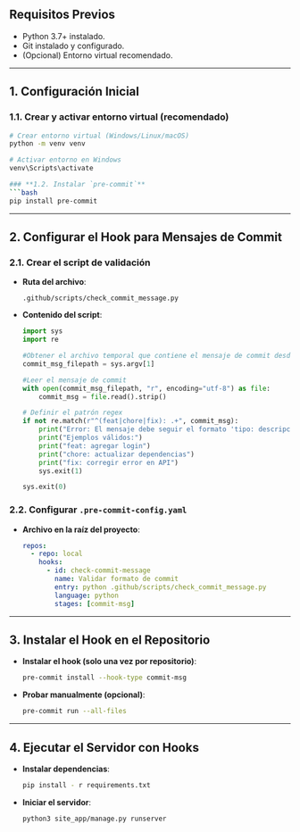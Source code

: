 ## **Requisitos Previos**  
- Python 3.7+ instalado.  
- Git instalado y configurado.  
- (Opcional) Entorno virtual recomendado.  

---

## **1. Configuración Inicial**  

### **1.1. Crear y activar entorno virtual (recomendado)**  
```bash
# Crear entorno virtual (Windows/Linux/macOS)
python -m venv venv

# Activar entorno en Windows
venv\Scripts\activate

### **1.2. Instalar `pre-commit`**  
```bash
pip install pre-commit
```

---

## **2. Configurar el Hook para Mensajes de Commit**  

### **2.1. Crear el script de validación**  
- **Ruta del archivo**:  
  ```plaintext
  .github/scripts/check_commit_message.py
  ```  
- **Contenido del script**:  
  ```python
  import sys
  import re

  #Obtener el archivo temporal que contiene el mensaje de commit desde los argumentos
  commit_msg_filepath = sys.argv[1]

  #Leer el mensaje de commit
  with open(commit_msg_filepath, "r", encoding="utf-8") as file:
      commit_msg = file.read().strip()

  # Definir el patrón regex
  if not re.match(r"^(feat|chore|fix): .+", commit_msg):
      print("Error: El mensaje debe seguir el formato 'tipo: descripción'")
      print("Ejemplos válidos:")
      print("feat: agregar login")
      print("chore: actualizar dependencias")
      print("fix: corregir error en API")
      sys.exit(1)

  sys.exit(0)
  ```

### **2.2. Configurar `.pre-commit-config.yaml`**  
- **Archivo en la raíz del proyecto**:  
  ```yaml
  repos:
    - repo: local
      hooks:
        - id: check-commit-message
          name: Validar formato de commit
          entry: python .github/scripts/check_commit_message.py
          language: python
          stages: [commit-msg]
  ```

---

## **3. Instalar el Hook en el Repositorio**  
- **Instalar el hook (solo una vez por repositorio)**:  
  ```bash
  pre-commit install --hook-type commit-msg
  ```

- **Probar manualmente (opcional)**:  
  ```bash
  pre-commit run --all-files
  ```

---

## **4. Ejecutar el Servidor con Hooks**  

- **Instalar dependencias**:   
  ```bash
  pip install - r requirements.txt 
  ```

- **Iniciar el servidor**:   

  ```bash
  python3 site_app/manage.py runserver
  ```
